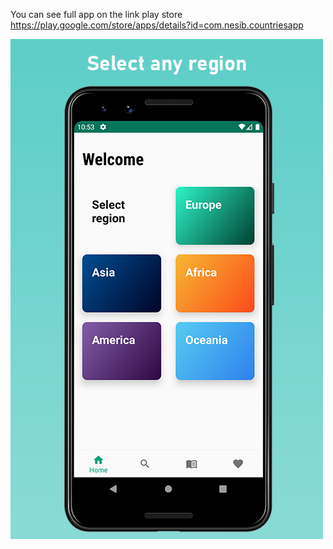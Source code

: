 You can see full app on the link play store
https://play.google.com/store/apps/details?id=com.nesib.countriesapp


![alt text](https://github.com/nesibeyyubov/countries-app/blob/master/first.png?raw=true)


